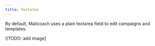 ```yaml
---
title: Textarea
---
```


By default, Mailcoach uses a plain textarea field to edit campaigns and templates.

![TODO: add image]